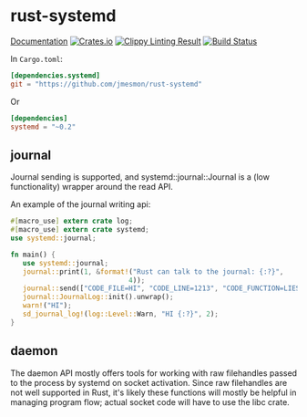 rust-systemd
============

[Documentation](http://codyps.com/docs/systemd/x86_64-unknown-linux-gnu/stable/systemd/index.html)
[![Crates.io](https://img.shields.io/crates/v/systemd.svg?maxAge=2592000)](https://crates.io/crates/systemd)
[![Clippy Linting Result](https://clippy.bashy.io/github/jmesmon/rust-systemd/master/badge.svg)](https://clippy.bashy.io/github/jmesmon/rust-systemd/master/log)
[![Build Status](https://travis-ci.org/jmesmon/rust-systemd.svg?branch=master)](https://travis-ci.org/jmesmon/rust-systemd)


In `Cargo.toml`:
```toml
[dependencies.systemd]
git = "https://github.com/jmesmon/rust-systemd"
```
Or
```toml
[dependencies]
systemd = "~0.2"
```

journal
-------
Journal sending is supported, and systemd::journal::Journal is a (low
functionality) wrapper around the read API.

An example of the journal writing api:

```rust
#[macro_use] extern crate log;
#[macro_use] extern crate systemd;
use systemd::journal;

fn main() {
   use systemd::journal;
   journal::print(1, &format!("Rust can talk to the journal: {:?}",
                             4));
   journal::send(["CODE_FILE=HI", "CODE_LINE=1213", "CODE_FUNCTION=LIES"]);
   journal::JournalLog::init().unwrap();
   warn!("HI");
   sd_journal_log!(log::Level::Warn, "HI {:?}", 2);
}
```

daemon
------
The daemon API mostly offers tools for working with raw filehandles passed to
the process by systemd on socket activation. Since raw filehandles are not well
supported in Rust, it's likely these functions will mostly be helpful in
managing program flow; actual socket code will have to use the libc crate.

